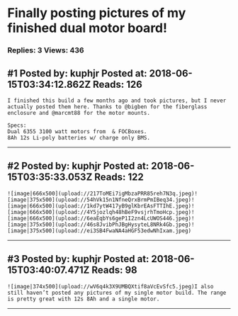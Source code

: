 # Finally posting pictures of my finished dual motor board!

### Replies: 3 Views: 436

## \#1 Posted by: kuphjr Posted at: 2018-06-15T03:34:12.862Z Reads: 126

```
I finished this build a few months ago and took pictures, but I never actually posted them here. Thanks to @bigben for the fiberglass enclosure and @marcmt88 for the motor mounts.

Specs:
Dual 6355 3100 watt motors from  & FOCBoxes.
8Ah 12s Li-poly batteries w/ charge only BMS.
```

---
## \#2 Posted by: kuphjr Posted at: 2018-06-15T03:35:33.053Z Reads: 122

```
![image|666x500](upload://217ToMEi7igMbzaPRR85reh7N3q.jpeg)![image|375x500](upload://54hVk15n1NfneQrxBrmPmIBeq34.jpeg)![image|666x500](upload://1kd7ytW417yB9glKbrEAsFTTIhE.jpeg)![image|666x500](upload://4Y5jozlqh48hBeF9vsjrhTmoHcp.jpeg)![image|666x500](upload://6eaEqbYs6geP1I2zn4LcUWOS446.jpeg)![image|375x500](upload://46s8JvibPhJBgHysyteL8NRk4Gb.jpeg)![image|375x500](upload://ei3SB4FwaNA4aHGF53edwNhIxam.jpeg)
```

---
## \#3 Posted by: kuphjr Posted at: 2018-06-15T03:40:07.471Z Reads: 98

```
![image|374x500](upload://wV6q4k3X9UMBQXtif8aVcEvSfc5.jpeg)I also still haven’t posted any pictures of my single motor build. The range is pretty great with 12s 8Ah and a single motor.
```

---
